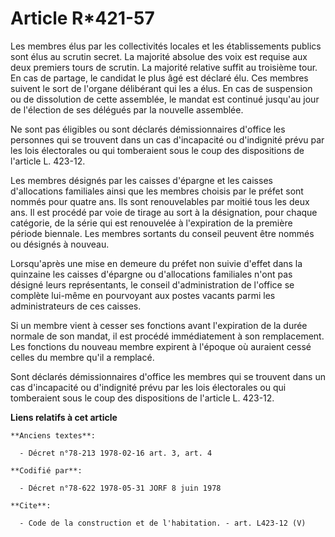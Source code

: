 # Article R*421-57

Les membres élus par les collectivités locales et les établissements publics sont élus au scrutin secret. La majorité absolue
des voix est requise aux deux premiers tours de scrutin. La majorité relative suffit au troisième tour. En cas de partage, le
candidat le plus âgé est déclaré élu. Ces membres suivent le sort de l'organe délibérant qui les a élus. En cas de suspension
ou de dissolution de cette assemblée, le mandat est continué jusqu'au jour de l'élection de ses délégués par la nouvelle
assemblée.

Ne sont pas éligibles ou sont déclarés démissionnaires d'office les personnes qui se trouvent dans un cas d'incapacité ou
d'indignité prévu par les lois électorales ou qui tomberaient sous le coup des dispositions de l'article L. 423-12.

Les membres désignés par les caisses d'épargne et les caisses d'allocations familiales ainsi que les membres choisis par le
préfet sont nommés pour quatre ans. Ils sont renouvelables par moitié tous les deux ans. Il est procédé par voie de tirage au
sort à la désignation, pour chaque catégorie, de la série qui est renouvelée à l'expiration de la première période biennale.
Les membres sortants du conseil peuvent être nommés ou désignés à nouveau.

Lorsqu'après une mise en demeure du préfet non suivie d'effet dans la quinzaine les caisses d'épargne ou d'allocations
familiales n'ont pas désigné leurs représentants, le conseil d'administration de l'office se complète lui-même en pourvoyant
aux postes vacants parmi les administrateurs de ces caisses.

Si un membre vient à cesser ses fonctions avant l'expiration de la durée normale de son mandat, il est procédé immédiatement
à son remplacement. Les fonctions du nouveau membre expirent à l'époque où auraient cessé celles du membre qu'il a remplacé.

Sont déclarés démissionnaires d'office les membres qui se trouvent dans un cas d'incapacité ou d'indignité prévu par les lois
électorales ou qui tomberaient sous le coup des dispositions de l'article L. 423-12.

**Liens relatifs à cet article**

	**Anciens textes**:

	  - Décret n°78-213 1978-02-16 art. 3, art. 4

	**Codifié par**:

	  - Décret n°78-622 1978-05-31 JORF 8 juin 1978

	**Cite**:

	  - Code de la construction et de l'habitation. - art. L423-12 (V)

